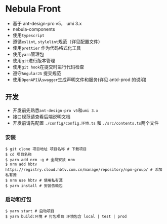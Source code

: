 # Nebula Front

- 基于 ant-design-pro v5， umi 3.x
- nebula-components
- 使用`typescript`
- 遵循`eslint`, `stylelint`规范（详见配置文件）
- 使用`prettier` 作为代码格式化工具
- 使用`yarn`管理包
- 使用`git`进行版本管理
- 使用`git hook`在提交时进行代码检查
- 遵守`AngularJS` 提交规范
- 使用`OpenAPI`从`swagger`生成声明文件和服务(详见 antd-prod 的说明)

## 开发

- 开发前先熟悉`ant-design-pro v5`和`umi 3.x`
- 接口规范请查看后端说明文档
- 开发前请先配置 `./config/config.环境.ts` 和 `./src/contents.ts`两个文件

### 安装

```shell
$ git clone 项目地址 项目名称 # 下载项目
$ cd 项目名称
$ yarn add nrm -g # 全局安装 nrm
$ nrm add hbtv https://registry.cloud.hbtv.com.cn/manage/repository/npm-group/ # 添加私有源
$ nrm use hbtv # 使用私有源
$ yarn install # 安装依赖包
```

### 启动和打包

```shell
$ yarn start # 启动项目
$ yarn build:环境 # 打包项目 环境包含 local | test | prod
```


